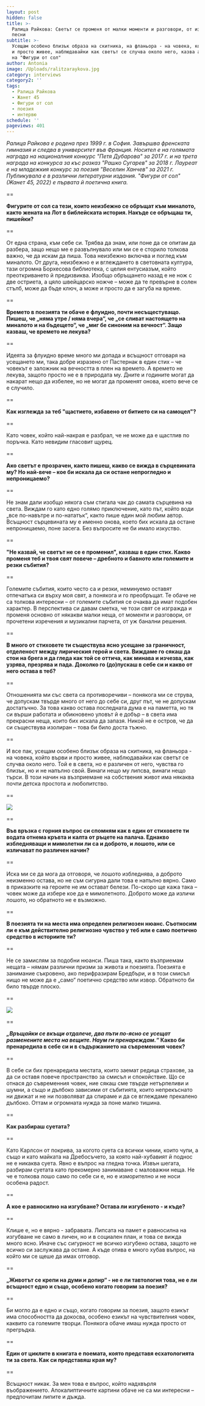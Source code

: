 ```yaml
---
layout: post
hidden: false
title: >-
  Ралица Райкова: Светът се променя от малки моменти и разговори, от изречения и
  песни
subtitle: >-
  Усещам особено близък образа на скитника, на фланьора - на човека, който върви
  и просто живее, наблюдавайки как светът се случва около него, казва авторката
  на "Фигури от сол"
author: Antonia
image: /Uploads/ralitzaraykova.jpg
category: interviews
category2: ''
tags:
  - Ралица Райкова
  - Жанет 45
  - Фигури от сол
  - поезия
  - интервю
schedule: ''
pageviews: 401
---
```

*Ралица Райкова е родена през 1999 г. в София. Завършва френската гимназия и следва в университет във Франция. Носител е на голямата награда на националния конкурс "Петя Дубарова" за 2017 г. и на трета награда на конкурса за къс разказ "Рашко Сугарев" за 2018 г. Лауреат е на младежкия конкурс за поезия "Веселин Ханчев" за 2021 г. Публикувала е в различни литературни издания. "Фигури от сол" (Жанет 45, 2022) е първата й поетична книга.*

\==

**Фигурите от сол са тези, които неизбежно се обръщат към миналото, както жената на Лот в библейската история. Накъде се обръщаш ти, пишейки?**

\==

От една страна, към себе си. Трябва да знам, или поне да се опитам да разбера, защо нещо ме е развълнувало или ми се е сторило толкова важно, че да искам да пиша. Това неизбежно включва и поглед към миналото. От друга, неизбежно е и вглеждането в световната култура, тази огромна Борхесова библиотека, с целия ентусиазъм, който преоткриването й предизвиква. Изобщо обръщането назад е не нож с две остриета, а цяло швейцарско ножче – може да те превърне в солен стълб, може да бъде ключ, а може и просто да е загуба на време. 

\==

**Времето в поезията ти обаче е флуидно, почти несъщестуващо. Пишеш, че „няма утре / няма вчера“, че „се сливат настоящето на миналото и на бъдещето“, че „миг бе синоним на вечност“. Защо казваш, че времето не лекува?**

\==

Идеята за флуидно време много ми допада и всъщност отговаря на усещането ми, така добре изразено от Пастернак в един стих – че човекът е заложник на вечността в плен на времето. А времето не лекува, защото просто не е в природата му. Дните и годините могат да накарат нещо да избелее, но не могат да променят онова, което вече се е случило.

\==

**Как изглежда за теб "щастието, избавено от битието си на самоцел"?**

\==

Като човек, който най-накрая е разбрал, че не може да е щастлив по поръчка. Като невидим гласовит щурец. 

\==

**Ако светът е прозрачен, както пишеш, какво се вижда в сърцевината му? Но най-вече – кое би искала да си остане непрогледно и непроницаемо?**

\==

Не знам дали изобщо някога съм стигала чак до самата сърцевина на света. Виждам го като едно голямо приключение, като път, който води „все по-навътре и по-нататък“, както пише един мой любим автор.  Всъщност сърцевината му е именно онова, което бих искала да остане непроницаемо, поне засега. Без въпросите не би имало изкуство.  

\==

**"Не казвай, че светът не се е променил", казваш в един стих. Какво променя теб и твоя свят повече – дребното и бавното или големите и резки събития?**

\==

Големите събития, които често са и резки, неминуемо оставят отпечатъка си върху моя свят, а понякога и го преобръщат. Те обаче не са толкова интересни – от големите събития се очаква да имат подобен характер. В перспектива си давам сметка, че този свят се изгражда и променя основно от някакви малки неща, от моменти и разговори, от прочетени изречения и музикални парчета, от уж банални решения. 

\==

**В много от стиховете ти съществува ясно усещане за граничност, отделеност между лирическия герой и света. Виждаме го сякаш да стои на брега и да гледа как той се оттича, как минава и изчезва, как узрява, презрява и пада. Доколко го (до)пускаш в себе си и какво от него остава в теб?**

\==

Отношенията ми със света са противоречиви – понякога ми се струва, че допускам твърде много от него до себе си, друг път, че не допускам достатъчно. За това какво остава последната дума е на паметта, но тя си върши работата и обикновено уловът й е добър – в света има прекрасни неща, които бих искала да запазя. Никой не е остров, че да си съществува изолиран – това би било доста тъжно.

\==

И все пак, усещам особено близък образа на скитника, на фланьора - на човека, който върви и просто живее, наблюдавайки как светът се случва около него. Той е в света, но е различен от него, чувства го близък, но и не напълно свой. Винаги нещо му липсва, винаги нещо търси. В този начин на възприемане на собствения живот има някаква почти детска простота и любопитство. 

\==

![](/Uploads/figuriotsol.jpg)

\==

**Във връзка с горния въпрос си спомням как в един от стиховете ти водата отнема кръвта и калта от ръцете на палача. Еднакво избледняващи и мимолетни ли са и доброто, и лошото, или се изличават по различен начин?**

\==

Иска ми се да мога да отговоря, че лошото избледнява, а доброто неизменно остава, но не съм сигурна дали това е напълно вярно. Само в приказките на героите не им остават белези. По-скоро ще кажа така – човек може да избере кое да е мимолетното. Доброто може да изличи лошото, но обратното не е възможно. 

\==

**В поезията ти на места има определен религиозен нюанс. Съотносим ли е към действително религиозно чувство у теб или е само поетично средство в историите ти?**

\==

Не се замислям за подобни нюанси. Пиша така, както възприемам нещата – нямам различни призми за живота и поезията. Поезията е занимание съкровено, ако перифразирам Бредбъри, и в този смисъл нищо не може да е „само“ поетично средство или извор. Обратното би било твърде плоско.   

\==

![](/Uploads/055892700792841612.jpg)

\==

***„Връщайки се вкъщи отдалече,
два пъти по-ясно се усещат
разменените места на вещите.
Наум ги пренареждам.“*
Какво би пренаредила в себе си и в съдържанието на съвременния човек?** 

\==

В себе си бих пренаредила местата, които заемат редица страхове, за да си оставя повече пространство за смисъл и спокойствие. Що се отнася до съвременния човек, ние сякаш сме твърде нетърпеливи и шумни, а също и дълбоко зависими от събитията, които непрекъснато ни движат и не ни позволяват да спираме и да се вглеждаме прекалено дълбоко. Оттам и огромната нужда за поне малко тишина.

\==

**Как разбираш суетата?**

\==

Като Карлсон от покрива, за когото суета са всички чинии, които чупи, а също и като майката на Дребосъчето, за която най-хубавият й поднос не е никаква суета. Явно е въпрос на гледна точка.
Извън шегата, разбирам суетата като прекомерно занимаване с маловажни неща. Не че е толкова лошо само по себе си е, но е изморително и не носи особена радост.  

\==

**А кое е равносилно на изгубване? Остава ли  изгубеното - и къде?** 

\==

Клише е, но е вярно - забравата. Липсата на памет е равносилна на изгубване не само в личен, но и в социален план, и това се вижда много ясно. Иначе със сигурност не всичко изгубено остава, защото не всичко си заслужава да остане. А къде отива е много хубав въпрос, на който ми се щеше да имах отговор.  

\==

**„Животът се крепи на думи и допир“ - не е ли тавтология това, не е ли всъщност едно и също, особено когато говорим за поезия?**

\==

Би могло да е едно и също, когато говорим за поезия, защото езикът има способността да докосва, особено езикът на чувствителния човек, каквито са големите творци. Понякога обаче имаш нужда просто от прегръдка. 

\==

**Един от циклите в книгата е поемата, която представя есхатологията ти за света. Как си представяш края му?**

\==

Всъщност никак. За мен това е въпрос, който надхвърля въображението. Апокалиптичните картини обаче не са ми интересни – предпочитам липите и дъжда.